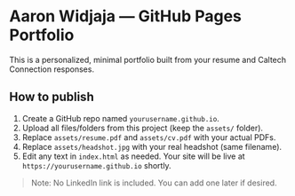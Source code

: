 # Aaron Widjaja — GitHub Pages Portfolio

This is a personalized, minimal portfolio built from your resume and Caltech Connection responses.

## How to publish
1. Create a GitHub repo named `yourusername.github.io`.
2. Upload all files/folders from this project (keep the `assets/` folder).
3. Replace `assets/resume.pdf` and `assets/cv.pdf` with your actual PDFs.
4. Replace `assets/headshot.jpg` with your real headshot (same filename).
5. Edit any text in `index.html` as needed. Your site will be live at `https://yourusername.github.io` shortly.

> Note: No LinkedIn link is included. You can add one later if desired.
